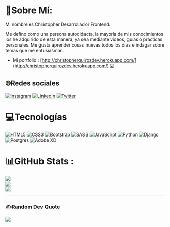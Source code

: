 # 💫Sobre Mí:
Mi nombre es Christopher Desarrollador Frontend.

Me defino como una persona autodidacta, la mayoría de mis conocimientos los he adquirido de esta manera, ya sea mediante vídeos, guías o prácticas personales. Me gusta aprender cosas nuevas todos los días e indagar sobre temas que me entusiasman.

- Mi portfolio :  [http://christopherquirozdev.herokuapp.com/](http://christopherquirozdev.herokuapp.com/) 💻

## 🌐Redes sociales
[![Instagram](https://img.shields.io/badge/Instagram-%23E4405F.svg?logo=Instagram&logoColor=white)](https://instagram.com/chriscqm404) [![LinkedIn](https://img.shields.io/badge/LinkedIn-%230077B5.svg?logo=linkedin&logoColor=white)](https://linkedin.com/in/christopherquirozmendivel) [![Twitter](https://img.shields.io/badge/Twitter-%231DA1F2.svg?logo=Twitter&logoColor=white)](https://twitter.com/MendivQ) 

# 💻Tecnologías
![HTML5](https://img.shields.io/badge/html5-%23E34F26.svg?style=for-the-badge&logo=html5&logoColor=white) ![CSS3](https://img.shields.io/badge/css3-%231572B6.svg?style=for-the-badge&logo=css3&logoColor=white) ![Bootstrap](https://img.shields.io/badge/bootstrap-%23563D7C.svg?style=for-the-badge&logo=bootstrap&logoColor=white) ![SASS](https://img.shields.io/badge/SASS-hotpink.svg?style=for-the-badge&logo=SASS&logoColor=white) ![JavaScript](https://img.shields.io/badge/javascript-%23323330.svg?style=for-the-badge&logo=javascript&logoColor=%23F7DF1E) ![Python](https://img.shields.io/badge/python-3670A0?style=for-the-badge&logo=python&logoColor=ffdd54) ![Django](https://img.shields.io/badge/django-%23092E20.svg?style=for-the-badge&logo=django&logoColor=white) ![Postgres](https://img.shields.io/badge/postgres-%23316192.svg?style=for-the-badge&logo=postgresql&logoColor=white) ![Adobe XD](https://img.shields.io/badge/Adobe%20XD-470137?style=for-the-badge&logo=Adobe%20XD&logoColor=#FF61F6)
# 📊GitHub Stats :
![](https://github-readme-stats.vercel.app/api?username=christopherqmendivel&theme=merko&hide_border=false&include_all_commits=false&count_private=false)<br/>
![](https://github-readme-streak-stats.herokuapp.com/?user=christopherqmendivel&theme=merko&hide_border=false)<br/>
![](https://github-readme-stats.vercel.app/api/top-langs/?username=christopherqmendivel&theme=merko&hide_border=false&include_all_commits=false&count_private=false&layout=compact)

---
### ✍️Random Dev Quote
![](https://quotes-github-readme.vercel.app/api?type=horizontal&theme=merko)


